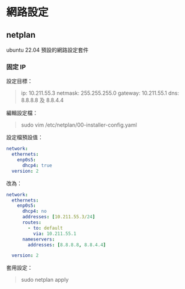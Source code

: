 # 網路設定

## netplan

ubuntu 22.04 預設的網路設定套件

### 固定 IP

設定目標：
> ip: 10.211.55.3
> netmask: 255.255.255.0
> gateway: 10.211.55.1
> dns: 8.8.8.8 及 8.8.4.4

編輯設定檔：
> sudo vim /etc/netplan/00-installer-config.yaml

設定檔預設值：

```yaml
network:
  ethernets:
    enp0s5:
      dhcp4: true
  version: 2
```
改為：

```yaml
network:
  ethernets:
    enp0s5:
      dhcp4: no
      addresses: [10.211.55.3/24]
      routes:
        - to: default
          via: 10.211.55.1
      nameservers:
        addresses: [8.8.8.8, 8.8.4.4]

  version: 2
```

套用設定：

> sudo netplan apply